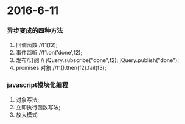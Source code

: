 # 2016-6-11

### 异步变成的四种方法

1. 回调函数 //f1(f2);
2. 事件监听 //f1.on('done',f2);
3. 发布/订阅 // jQuery.subscribe("done",f2); jQuery.publish("done");
4. promises 对象 //f1().then(f2).fail(f3);

### javascript模块化编程

1. 对象写法;
2. 立即执行函数写法;
3. 放大模式
